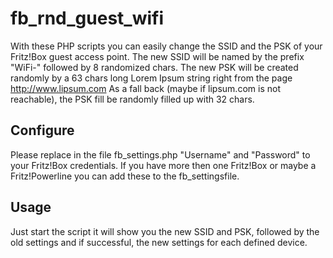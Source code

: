 fb_rnd_guest_wifi
=================

With these PHP scripts you can easily change the SSID and the PSK of your Fritz!Box guest access point.
The new SSID will be named by the prefix "WiFi-" followed by 8 randomized chars.
The new PSK will be created randomly by a 63 chars long Lorem Ipsum string right from the page http://www.lipsum.com
As a fall back (maybe if lipsum.com is not reachable), the PSK fill be randomly filled up with 32 chars.


Configure
---------
Please replace in the file fb_settings.php "Username" and "Password" to your Fritz!Box credentials. If you have more then one Fritz!Box or maybe a Fritz!Powerline you can add these to the fb_settingsfile.

Usage
-----
Just start the script it will show you the new SSID and PSK, followed by the old settings and if successful, the new settings for each defined device.
